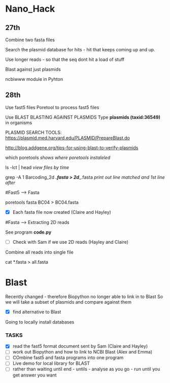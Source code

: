 # Nano_Hack

## 27th 
Combine two fasta files

Search the plasmid database for hits - hit that keeps coming up and up.

Use longer reads - so that the seq dont hit a load of stuff 

Blast against just plasmids

ncbiwww module in Pyhton

## 28th

Use fast5 files 
Poretool to process fast5 files

Use BLAST
BLASTING AGAINST PLASMIDS
Type **plasmids (taxid:36549)** in organisms 

PLASMID SEARCH TOOLS:
https://plasmid.med.harvard.edu/PLASMID/PrepareBlast.do

http://blog.addgene.org/tips-for-using-blast-to-verify-plasmids

which poretools *shows where poretools instaleled*

ls -lct | head *view files by time*

grep -A 1 Barcoding_2d ___.fasta > 2d____.fasta  *print out line matched and 1st line after*

#Fast5 --> Fasta 

poretools fasta BC04 > BC04.fasta

- [x] Each fasta file now created (Claire and Hayley)

#Fasta --> Extracting 2D reads

See program **code.py**

- [ ] Check with Sam if we use 2D reads (Hayley and Claire)

Combine all reads into single file

cat *.fasta > all.fasta

# Blast
Recently changed - therefore Biopython no longer able to link in to Blast
So we will take a subset of plasmids and compare against them

- [x] find alternative to Blast 

Going to locally install databases 

### TASKS

- [x] read the fast5 format document sent by Sam (Claire and Hayley)
- [ ] work out Biopython and how to link to NCBI Blast (Alex and Emma)
- [ ] COmbine fast5 and fasta programs into one program
- [ ] Live demo for local library for BLAST
- [ ] rather than waiting until end - untils - analyse as you go - run until you get answer you want
